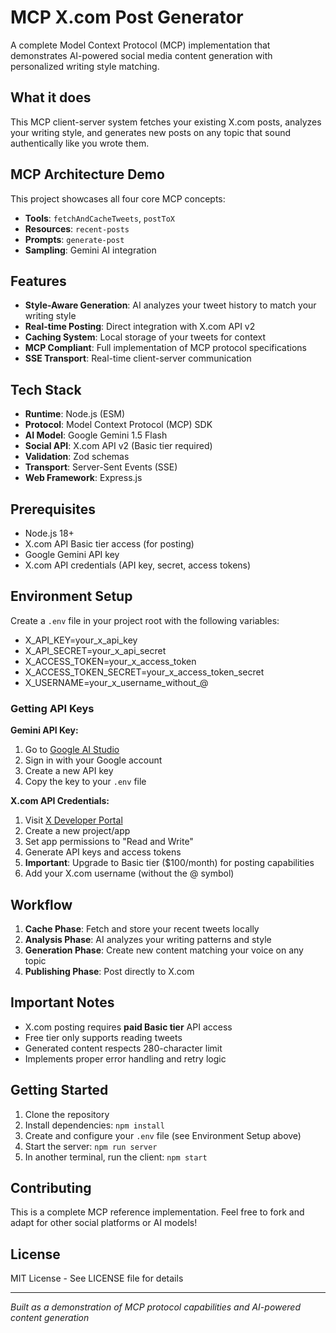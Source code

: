 # MCP X.com Post Generator

A complete Model Context Protocol (MCP) implementation that demonstrates AI-powered social media content generation with personalized writing style matching.

## What it does

This MCP client-server system fetches your existing X.com posts, analyzes your writing style, and generates new posts on any topic that sound authentically like you wrote them.

## MCP Architecture Demo

This project showcases all four core MCP concepts:

- **Tools**: `fetchAndCacheTweets`, `postToX`
- **Resources**: `recent-posts` 
- **Prompts**: `generate-post`
- **Sampling**: Gemini AI integration

## Features

- **Style-Aware Generation**: AI analyzes your tweet history to match your writing style
- **Real-time Posting**: Direct integration with X.com API v2
- **Caching System**: Local storage of your tweets for context
- **MCP Compliant**: Full implementation of MCP protocol specifications
- **SSE Transport**: Real-time client-server communication

## Tech Stack

- **Runtime**: Node.js (ESM)
- **Protocol**: Model Context Protocol (MCP) SDK
- **AI Model**: Google Gemini 1.5 Flash
- **Social API**: X.com API v2 (Basic tier required)
- **Validation**: Zod schemas
- **Transport**: Server-Sent Events (SSE)
- **Web Framework**: Express.js

## Prerequisites

- Node.js 18+
- X.com API Basic tier access (for posting)
- Google Gemini API key
- X.com API credentials (API key, secret, access tokens)

## Environment Setup

Create a `.env` file in your project root with the following variables:

- X_API_KEY=your_x_api_key
- X_API_SECRET=your_x_api_secret
- X_ACCESS_TOKEN=your_x_access_token
- X_ACCESS_TOKEN_SECRET=your_x_access_token_secret
- X_USERNAME=your_x_username_without_@


### Getting API Keys

**Gemini API Key:**
1. Go to [Google AI Studio](https://aistudio.google.com/)
2. Sign in with your Google account
3. Create a new API key
4. Copy the key to your `.env` file

**X.com API Credentials:**
1. Visit [X Developer Portal](https://developer.twitter.com/)
2. Create a new project/app
3. Set app permissions to "Read and Write"
4. Generate API keys and access tokens
5. **Important**: Upgrade to Basic tier ($100/month) for posting capabilities
6. Add your X.com username (without the @ symbol)

## Workflow

1. **Cache Phase**: Fetch and store your recent tweets locally
2. **Analysis Phase**: AI analyzes your writing patterns and style
3. **Generation Phase**: Create new content matching your voice on any topic
4. **Publishing Phase**: Post directly to X.com

## Important Notes

- X.com posting requires **paid Basic tier** API access
- Free tier only supports reading tweets
- Generated content respects 280-character limit
- Implements proper error handling and retry logic


## Getting Started

1. Clone the repository
2. Install dependencies: `npm install`
3. Create and configure your `.env` file (see Environment Setup above)
4. Start the server: `npm run server`
5. In another terminal, run the client: `npm start`

## Contributing

This is a complete MCP reference implementation. Feel free to fork and adapt for other social platforms or AI models!

## License

MIT License - See LICENSE file for details

---

*Built as a demonstration of MCP protocol capabilities and AI-powered content generation*
